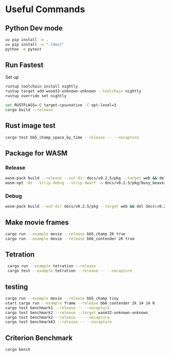 # Useful Commands

## Python Dev mode

```bash
uv pip install -e .
uv pip install -e ".[dev]"
python -m pytest
```

## Run Fastest

Set up

```bash
rustup toolchain install nightly
rustup target add wasm32-unknown-unknown --toolchain nightly
rustup override set nightly
```

```bash
set RUSTFLAGS=-C target-cpu=native -C opt-level=3
cargo build --release
```

## Rust image test

```bash
cargo test bb5_champ_space_by_time --release -- --nocapture
```

## Package for WASM

### Release

```bash
wasm-pack build --release --out-dir docs/v0.2.5/pkg --target web && del docs\v0.2.5\pkg\.gitignore
wasm-opt -Oz --strip-debug --strip-dwarf -o docs/v0.2.5/pkg/busy_beaver_blaze_bg.wasm docs/v0.2.5/pkg/busy_beaver_blaze_bg.wasm
```

### Debug

```bash
wasm-pack build --out-dir docs/v0.2.5/pkg --target web && del docs\v0.2.5\pkg\.gitignore
```

## Make movie frames

```bash
cargo run --example movie --release bb5_champ 2K true
cargo run --example movie --release bb6_contender 2K true
```

## Tetration

```bash
 cargo run --example tetration --release
 cargo test --example tetration --release -- --nocapture
```

## testing

```bash
cargo run --example movie --release bb5_champ tiny
start cargo run --example frame --release bb6_contender 2k 14 14 0 
cargo test benchmark1 --release -- --nocapture
cargo test benchmark2 --release --target wasm32-unknown-unknown
cargo test benchmark2 --release -- --nocapture
cargo test benchmark63 --release -- --nocapture
```

## Criterion Benchmark

```bash
cargo bench
```
